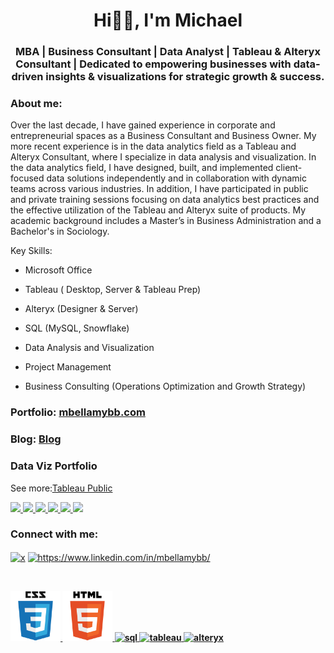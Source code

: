 <h1 align="center">Hi👋🏾, I'm Michael</h1>
<h3 align="center"> MBA | Business Consultant | Data Analyst | Tableau & Alteryx Consultant | Dedicated to empowering businesses with data-driven insights & visualizations for strategic growth & success. </h3>

### About me:
Over the last decade, I have gained experience in corporate and entrepreneurial spaces as a Business Consultant and Business Owner. My more recent experience is in the data analytics field as a Tableau and Alteryx Consultant, where I specialize in data analysis and visualization. In the data analytics field, I have designed, built, and implemented client-focused data solutions independently and in collaboration with dynamic teams across various industries. In addition, I have participated in public and private training sessions focusing on data analytics best practices and the effective utilization of the Tableau and Alteryx suite of products. My academic background includes a Master’s in Business Administration and a Bachelor's in Sociology.

Key Skills:

- Microsoft Office

- Tableau ( Desktop, Server & Tableau Prep)

- Alteryx (Designer & Server)

- SQL (MySQL, Snowflake)

- Data Analysis and Visualization

- Project Management

- Business Consulting (Operations Optimization and Growth Strategy)

### Portfolio:  [mbellamybb.com](https://www.mbellamybb.com/)

### Blog: [Blog](https://www.mbellamybb.com/blog)

### Data Viz Portfolio 
See more:[Tableau Public](https://public.tableau.com/app/profile/mbellamybb)

<a href="https://public.tableau.com/views/AndtheBestPicturegoesto___/AndtheBestPicturegoesto___?:language=en-US&:sid=&:display_count=n&:origin=viz_share_link">
    <img src="https://public.tableau.com/thumb/views/AndtheBestPicturegoesto___/AndtheBestPicturegoesto___ " width ="25%">
  </a>
  
  <a href="https://public.tableau.com/views/NewYorkSchoolCafeteriaInspections2020to2023/NewYorkSchoolCafeteriaInspections2020to2023?:language=en-US&:sid=&:display_count=n&:origin=viz_share_link">
    <img src="https://public.tableau.com/thumb/views/NewYorkSchoolCafeteriaInspections2020to2023/NewYorkSchoolCafeteriaInspections2020to2023?:language=en-US&:sid=&:display_count=n&:origin=viz_share_link " width ="25%">
  </a>
  
  <a href="https://public.tableau.com/app/profile/mbellamybb/viz/RickandMortyPopReferences/RickandMorty-PopCultureReferences ">
    <img src="https://public.tableau.com/thumb/views/RickandMortyPopReferences/RickandMorty-PopCultureReferences " width ="25%">
  </a>

  <a href="https://public.tableau.com/app/profile/mbellamybb/viz/BestregionforSeries-AFundingintheUSA/BestRegionForSeries-AFundingInTheUSA ">
    <img src="https://public.tableau.com/thumb/views/BestregionforSeries-AFundingintheUSA/BestRegionForSeries-AFundingInTheUSA " width ="25%">
  </a>
  
  <a href="https://public.tableau.com/app/profile/mbellamybb/viz/BlackFriday-AverageDiscountsByUSRetailers2015-2023/BlackFridayAverageDiscountsByUSRetailers2015-2023 ">
    <img src="https://public.tableau.com/thumb/views/BlackFriday-AverageDiscountsByUSRetailers2015-2023/BlackFridayAverageDiscountsByUSRetailers2015-2023 " width ="25%">
  </a>

  <a href="https://public.tableau.com/app/profile/mbellamybb/viz/AreMyDevicesWatchingMe/AreMyDevicesWatchingMe ">
    <img src="https://public.tableau.com/thumb/views/AreMyDevicesWatchingMe/AreMyDevicesWatchingMe " width ="25%">
      
  </a>  <h3 align="left">Connect with me:</h3>

<p align="left">
<a href="https://x.com/mbellamybb" target="blank"><img align="center" src="https://i.ibb.co/cvTZ03P/x.png" alt="x" height="30" width="40" /></a>
<a href="https://linkedin.com/in/https://www.linkedin.com/in/mbellamybb/" target="blank"><img align="center" src="https://raw.githubusercontent.com/rahuldkjain/github-profile-readme-generator/master/src/images/icons/Social/linked-in-alt.svg" alt="https://www.linkedin.com/in/mbellamybb/" height="30" width="40" /></a>
</p>

<b></br>
<p align="left"> <a href="https://www.w3schools.com/css/" target="_blank" rel="noreferrer"> <img src="https://raw.githubusercontent.com/devicons/devicon/master/icons/css3/css3-original-wordmark.svg" 
    alt="css3" width="80" height="80"/> </a> <a href="https://www.w3.org/html/" target="_blank" rel="noreferrer"> <img src="https://raw.githubusercontent.com/devicons/devicon/master/icons/html5/html5-original-wordmark.svg" alt="html5" width="80" height="80"/> <a href="https://www.mysql.com/" target="_blank" rel="noreferrer"> <img src="https://i.ibb.co/SrWzw7r/1.png" alt="sql" width="80" height="80"/>  <a 
<a href="https://www.tableau.com/" target="_blank" rel="noreferrer"> <img src="https://i.ibb.co/wgGFRPC/tableau.png" alt="tableau" width="80" height="80">
<a href="https://www.alteryx.com" target="_blank" rel="noreferrer"> <img src="https://i.ibb.co/7K2fHsr/2.png" alt="alteryx" width="80" height="80">    
</p>
